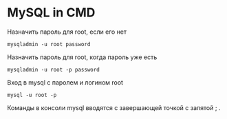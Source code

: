 # MySQL in CMD

Назначить пароль для root, если его нет

    mysqladmin -u root password

Назначить пароль для root, когда пароль уже есть

    mysqladmin -u root -p password

Вход в mysql с паролем и логином root

    mysql -u root -p

Команды в консоли mysql вводятся с завершающей точкой с запятой ; .

